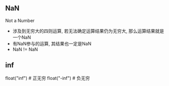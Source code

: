 NaN
---
Not a Number  

- 涉及到无穷大的四则运算, 若无法确定运算结果仍为无穷大, 那么运算结果就是一个NaN
- 有NaN参与的运算, 其结果也一定是NaN
- NaN != NaN

inf
---
float("inf") # 正无穷
float("-inf") # 负无穷